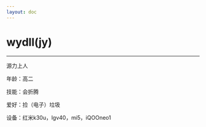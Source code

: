 ```yaml
---
layout: doc
---
```

# wydll(jy)
_________________
源力上人

年龄：高二

技能：会折腾

爱好：捡（电子）垃圾

设备：红米k30u，lgv40，mi5，iQOOneo1